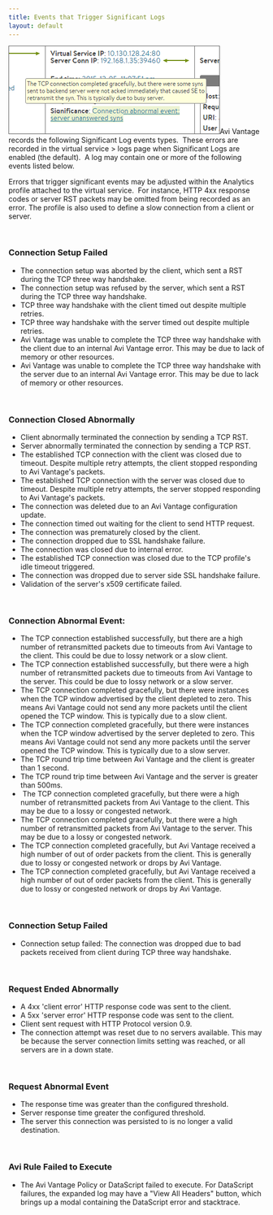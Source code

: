```yaml
---
title: Events that Trigger Significant Logs
layout: default
---
```

<a href="img/SignificantLog.png"><img src="img/SignificantLog.png" alt="SignificantLog" width="416" height="174"></a>Avi Vantage records the following Significant Log events types.  These errors are recorded in the virtual service > logs page when Significant Logs are enabled (the default).  A log may contain one or more of the following events listed below.

Errors that trigger significant events may be adjusted within the Analytics profile attached to the virtual service.  For instance, HTTP 4xx response codes or server RST packets may be omitted from being recorded as an error. The profile is also used to define a slow connection from a client or server.

 

### Connection Setup Failed

* The connection setup was aborted by the client, which sent a RST during the TCP three way handshake.
* The connection setup was refused by the server, which sent a RST during the TCP three way handshake.
* TCP three way handshake with the client timed out despite multiple retries.
* TCP three way handshake with the server timed out despite multiple retries.
* Avi Vantage was unable to complete the TCP three way handshake with the client due to an internal Avi Vantage error. This may be due to lack of memory or other resources.
* Avi Vantage was unable to complete the TCP three way handshake with the server due to an internal Avi Vantage error. This may be due to lack of memory or other resources.

 

### Connection Closed Abnormally

* Client abnormally terminated the connection by sending a TCP RST.
* Server abnormally terminated the connection by sending a TCP RST.
* The established TCP connection with the client was closed due to timeout. Despite multiple retry attempts, the client stopped responding to Avi Vantage's packets.
* The established TCP connection with the server was closed due to timeout. Despite multiple retry attempts, the server stopped responding to Avi Vantage's packets.
* The connection was deleted due to an Avi Vantage configuration update.
* The connection timed out waiting for the client to send HTTP request.
* The connection was prematurely closed by the client.
* The connection dropped due to SSL handshake failure.
* The connection was closed due to internal error.
* The established TCP connection was closed due to the TCP profile's idle timeout triggered.
* The connection was dropped due to server side SSL handshake failure.
* Validation of the server's x509 certificate failed.

 

### Connection Abnormal Event:

* The TCP connection established successfully, but there are a high number of retransmitted packets due to timeouts from Avi Vantage to the client. This could be due to lossy network or a slow client.
* The TCP connection established successfully, but there were a high number of retransmitted packets due to timeouts from Avi Vantage to the server. This could be due to lossy network or a slow server.
* The TCP connection completed gracefully, but there were instances when the TCP window advertised by the client depleted to zero. This means Avi Vantage could not send any more packets until the client opened the TCP window. This is typically due to a slow client.
* The TCP connection completed gracefully, but there were instances when the TCP window advertised by the server depleted to zero. This means Avi Vantage could not send any more packets until the server opened the TCP window. This is typically due to a slow server.
* The TCP round trip time between Avi Vantage and the client is greater than 1 second.
* The TCP round trip time between Avi Vantage and the server is greater than 500ms.
*  The TCP connection completed gracefully, but there were a high number of retransmitted packets from Avi Vantage to the client. This may be due to a lossy or congested network.
* The TCP connection completed gracefully, but there were a high number of retransmitted packets from Avi Vantage to the server. This may be due to a lossy or congested network.
* The TCP connection completed gracefully, but Avi Vantage received a high number of out of order packets from the client. This is generally due to lossy or congested network or drops by Avi Vantage.
* The TCP connection completed gracefully, but Avi Vantage received a high number of out of order packets from the client. This is generally due to lossy or congested network or drops by Avi Vantage.

 

### Connection Setup Failed

* Connection setup failed: The connection was dropped due to bad packets received from client during TCP three way handshake.

 

### Request Ended Abnormally

* A 4xx 'client error' HTTP response code was sent to the client.
* A 5xx 'server error' HTTP response code was sent to the client.
* Client sent request with HTTP Protocol version 0.9.
* The connection attempt was reset due to no servers available. This may be because the server connection limits setting was reached, or all servers are in a down state.

 

###

### Request Abnormal Event

* The response time was greater than the configured threshold.
* Server response time greater the configured threshold.
* The server this connection was persisted to is no longer a valid destination.

 

### Avi Rule Failed to Execute

* The Avi Vantage Policy or DataScript failed to execute. For DataScript failures, the expanded log may have a "View All Headers" button, which brings up a modal containing the DataScript error and stacktrace.